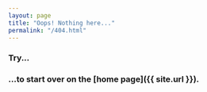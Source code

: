 ```yaml
---
layout: page
title: "Oops! Nothing here..."
permalink: "/404.html"
---
```


### Try...  
### ...to start over on the [home page]({{ site.url }}).  

